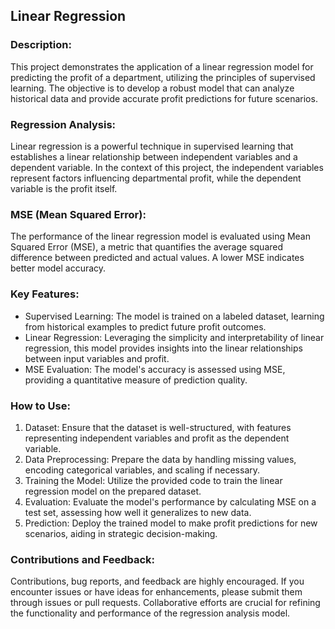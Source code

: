## Linear Regression

### Description:

This project demonstrates the application of a linear regression model for predicting the profit of a department, utilizing the principles of supervised learning. The objective is to develop a robust model that can analyze historical data and provide accurate profit predictions for future scenarios.

### Regression Analysis:

Linear regression is a powerful technique in supervised learning that establishes a linear relationship between independent variables and a dependent variable. In the context of this project, the independent variables represent factors influencing departmental profit, while the dependent variable is the profit itself.

### MSE (Mean Squared Error):

The performance of the linear regression model is evaluated using Mean Squared Error (MSE), a metric that quantifies the average squared difference between predicted and actual values. A lower MSE indicates better model accuracy.

### Key Features:

- Supervised Learning: The model is trained on a labeled dataset, learning from historical examples to predict future profit outcomes.
- Linear Regression: Leveraging the simplicity and interpretability of linear regression, this model provides insights into the linear relationships between input variables and profit.
- MSE Evaluation: The model's accuracy is assessed using MSE, providing a quantitative measure of prediction quality.

### How to Use:

1. Dataset: Ensure that the dataset is well-structured, with features representing independent variables and profit as the dependent variable.
2. Data Preprocessing: Prepare the data by handling missing values, encoding categorical variables, and scaling if necessary.
3. Training the Model: Utilize the provided code to train the linear regression model on the prepared dataset.
4. Evaluation: Evaluate the model's performance by calculating MSE on a test set, assessing how well it generalizes to new data.
5. Prediction: Deploy the trained model to make profit predictions for new scenarios, aiding in strategic decision-making.

### Contributions and Feedback:

Contributions, bug reports, and feedback are highly encouraged. If you encounter issues or have ideas for enhancements, please submit them through issues or pull requests. Collaborative efforts are crucial for refining the functionality and performance of the regression analysis model.
